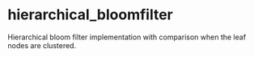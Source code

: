 # hierarchical_bloomfilter
Hierarchical bloom filter implementation with comparison when the leaf nodes are clustered.
